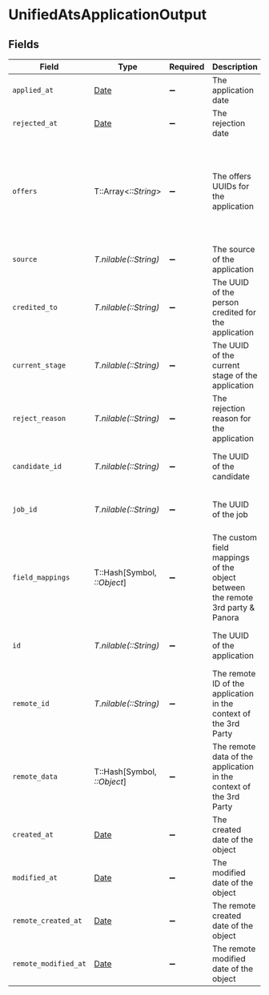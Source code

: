 # UnifiedAtsApplicationOutput


## Fields

| Field                                                                              | Type                                                                               | Required                                                                           | Description                                                                        | Example                                                                            |
| ---------------------------------------------------------------------------------- | ---------------------------------------------------------------------------------- | ---------------------------------------------------------------------------------- | ---------------------------------------------------------------------------------- | ---------------------------------------------------------------------------------- |
| `applied_at`                                                                       | [Date](https://ruby-doc.org/stdlib-2.6.1/libdoc/date/rdoc/Date.html)               | :heavy_minus_sign:                                                                 | The application date                                                               | 2024-10-01T12:00:00Z                                                               |
| `rejected_at`                                                                      | [Date](https://ruby-doc.org/stdlib-2.6.1/libdoc/date/rdoc/Date.html)               | :heavy_minus_sign:                                                                 | The rejection date                                                                 | 2024-10-01T12:00:00Z                                                               |
| `offers`                                                                           | T::Array<*::String*>                                                               | :heavy_minus_sign:                                                                 | The offers UUIDs for the application                                               | [<br/>"801f9ede-c698-4e66-a7fc-48d19eebaa4f",<br/>"12345678-1234-1234-1234-123456789012"<br/>] |
| `source`                                                                           | *T.nilable(::String)*                                                              | :heavy_minus_sign:                                                                 | The source of the application                                                      | Source Name                                                                        |
| `credited_to`                                                                      | *T.nilable(::String)*                                                              | :heavy_minus_sign:                                                                 | The UUID of the person credited for the application                                | 801f9ede-c698-4e66-a7fc-48d19eebaa4f                                               |
| `current_stage`                                                                    | *T.nilable(::String)*                                                              | :heavy_minus_sign:                                                                 | The UUID of the current stage of the application                                   | 801f9ede-c698-4e66-a7fc-48d19eebaa4f                                               |
| `reject_reason`                                                                    | *T.nilable(::String)*                                                              | :heavy_minus_sign:                                                                 | The rejection reason for the application                                           | Candidate not experienced enough                                                   |
| `candidate_id`                                                                     | *T.nilable(::String)*                                                              | :heavy_minus_sign:                                                                 | The UUID of the candidate                                                          | 801f9ede-c698-4e66-a7fc-48d19eebaa4f                                               |
| `job_id`                                                                           | *T.nilable(::String)*                                                              | :heavy_minus_sign:                                                                 | The UUID of the job                                                                | 801f9ede-c698-4e66-a7fc-48d19eebaa4f                                               |
| `field_mappings`                                                                   | T::Hash[Symbol, *::Object*]                                                        | :heavy_minus_sign:                                                                 | The custom field mappings of the object between the remote 3rd party & Panora      | {<br/>"fav_dish": "broccoli",<br/>"fav_color": "red"<br/>}                         |
| `id`                                                                               | *T.nilable(::String)*                                                              | :heavy_minus_sign:                                                                 | The UUID of the application                                                        | 801f9ede-c698-4e66-a7fc-48d19eebaa4f                                               |
| `remote_id`                                                                        | *T.nilable(::String)*                                                              | :heavy_minus_sign:                                                                 | The remote ID of the application in the context of the 3rd Party                   | id_1                                                                               |
| `remote_data`                                                                      | T::Hash[Symbol, *::Object*]                                                        | :heavy_minus_sign:                                                                 | The remote data of the application in the context of the 3rd Party                 | {<br/>"fav_dish": "broccoli",<br/>"fav_color": "red"<br/>}                         |
| `created_at`                                                                       | [Date](https://ruby-doc.org/stdlib-2.6.1/libdoc/date/rdoc/Date.html)               | :heavy_minus_sign:                                                                 | The created date of the object                                                     | 2024-10-01T12:00:00Z                                                               |
| `modified_at`                                                                      | [Date](https://ruby-doc.org/stdlib-2.6.1/libdoc/date/rdoc/Date.html)               | :heavy_minus_sign:                                                                 | The modified date of the object                                                    | 2024-10-01T12:00:00Z                                                               |
| `remote_created_at`                                                                | [Date](https://ruby-doc.org/stdlib-2.6.1/libdoc/date/rdoc/Date.html)               | :heavy_minus_sign:                                                                 | The remote created date of the object                                              |                                                                                    |
| `remote_modified_at`                                                               | [Date](https://ruby-doc.org/stdlib-2.6.1/libdoc/date/rdoc/Date.html)               | :heavy_minus_sign:                                                                 | The remote modified date of the object                                             |                                                                                    |